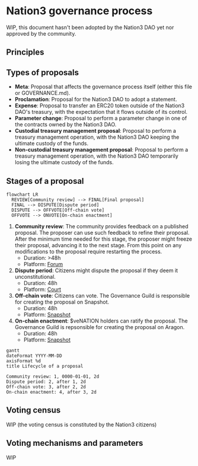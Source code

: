 # Nation3 governance process

WIP, this document hasn't been adopted by the Nation3 DAO yet nor approved by the community.

## Principles

## Types of proposals

- **Meta**: Proposal that affects the governance process itself (either this file or GOVERNANCE.md).
- **Proclamation**: Proposal for the Nation3 DAO to adopt a statement.
- **Expense**: Proposal to transfer an ERC20 token outside of the Nation3 DAO's treasury, with the expectation that it flows outside of its control.
- **Parameter change**: Proposal to perform a parameter change in one of the contracts owned by the Nation3 DAO.
- **Custodial treasury management proposal**: Proposal to perform a treasury management operation, with the Nation3 DAO keeping the ultimate custody of the funds.
- **Non-custodial treasury management proposal**: Proposal to perform a treasury management operation, with the Nation3 DAO temporarily losing the ultimate custody of the funds.

## Stages of a proposal

```mermaid
flowchart LR
  REVIEW[Community review] --> FINAL[Final proposal]
  FINAL --> DISPUTE[Dispute period]
  DISPUTE --> OFFVOTE[Off-chain vote]
  OFFVOTE --> ONVOTE[On-chain enactment]
```

1. **Community review**: The community provides feedback on a published proposal. The proposer can use such feedback to refine their proposal. After the minimum time needed for this stage, the proposer might freeze their proposal, advancing it to the next stage. From this point on any modifications to the proposal require restarting the process.
   - Duration: >48h
   - Platform: [Forum](https://forum.nation3.org)
2. **Dispute period**: Citizens might dispute the proposal if they deem it unconstitutional.
   - Duration: 48h
   - Platform: [Court](https://court.nation3.org)
3. **Off-chain vote**: Citizens can vote. The Governance Guild is responsible for creating the proposal on Snapshot.
   - Duration: 48h
   - Platform: [Snapshot](https://snapshot.org/#/nation3.eth)
4. **On-chain enactment**: $veNATION holders can ratify the proposal. The Governance Guild is repsonsible for creating the proposal on Aragon.
   - Duration: 48h
   - Platform: [Snapshot](https://snapshot.org/#/nation3.eth)

```mermaid
gantt
dateFormat YYYY-MM-DD
axisFormat %d
title Lifecycle of a proposal

Community review: 1, 0000-01-01, 2d
Dispute period: 2, after 1, 2d
Off-chain vote: 3, after 2, 2d
On-chain enactment: 4, after 3, 2d
```

## Voting census

WIP (the voting census is constituted by the Nation3 citizens)

## Voting mechanisms and parameters

WIP
